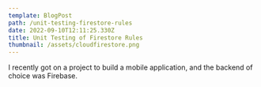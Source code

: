 ```yaml
---
template: BlogPost
path: /unit-testing-firestore-rules
date: 2022-09-10T12:11:25.330Z
title: Unit Testing of Firestore Rules
thumbnail: /assets/cloudfirestore.png
---
```

I﻿ recently got on a project to build a mobile application, and the backend of choice was Firebase.